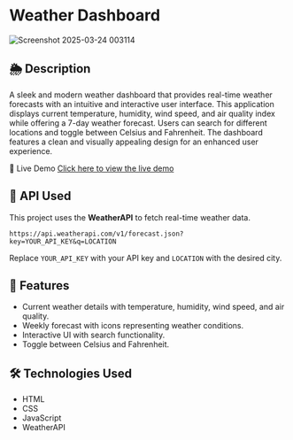 # Weather Dashboard

![Screenshot 2025-03-24 003114](https://github.com/user-attachments/assets/943f9c65-6f7a-404b-836f-58c7eac81351)


## 🌦️ Description
A sleek and modern weather dashboard that provides real-time weather forecasts with an intuitive and interactive user interface. This application displays current temperature, humidity, wind speed, and air quality index while offering a 7-day weather forecast. Users can search for different locations and toggle between Celsius and Fahrenheit. The dashboard features a clean and visually appealing design for an enhanced user experience.


🚀 Live Demo
[Click here to view the live demo](https://shreya-dambhare08.github.io/Weather_Dashboard/) 


## 🔑 API Used
This project uses the **WeatherAPI** to fetch real-time weather data.

```
https://api.weatherapi.com/v1/forecast.json?key=YOUR_API_KEY&q=LOCATION
```
Replace `YOUR_API_KEY` with your API key and `LOCATION` with the desired city.


## 📌 Features
- Current weather details with temperature, humidity, wind speed, and air quality.
- Weekly forecast with icons representing weather conditions.
- Interactive UI with search functionality.
- Toggle between Celsius and Fahrenheit.


## 🛠️ Technologies Used
- HTML
- CSS
- JavaScript
- WeatherAPI

